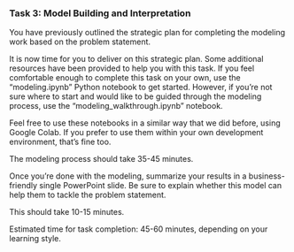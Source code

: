 ### **Task 3: Model Building and Interpretation**

You have previously outlined the strategic plan for completing the modeling work based on the problem statement.

It is now time for you to deliver on this strategic plan. Some additional resources have been provided to help you with this task. If you feel comfortable enough to complete this task on your own, use the “modeling.ipynb” Python notebook to get started. However, if you’re not sure where to start and would like to be guided through the modeling process, use the “modeling_walkthrough.ipynb” notebook. 

Feel free to use these notebooks in a similar way that we did before, using Google Colab. If you prefer to use them within your own development environment, that’s fine too.

The modeling process should take 35-45 minutes.

Once you’re done with the modeling, summarize your results in a business-friendly single PowerPoint slide. Be sure to explain whether this model can help them to tackle the problem statement.

This should take 10-15 minutes.

Estimated time for task completion: 45-60 minutes, depending on your learning style.
